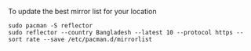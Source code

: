 To update the best mirror list for your location
```shell
sudo pacman -S reflector
sudo reflector --country Bangladesh --latest 10 --protocol https --sort rate --save /etc/pacman.d/mirrorlist
```
